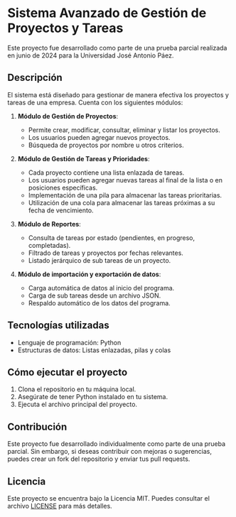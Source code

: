 # Sistema Avanzado de Gestión de Proyectos y Tareas

Este proyecto fue desarrollado como parte de una prueba parcial realizada en junio de 2024 para la Universidad José Antonio Páez.

## Descripción

El sistema está diseñado para gestionar de manera efectiva los proyectos y tareas de una empresa. Cuenta con los siguientes módulos:

1. **Módulo de Gestión de Proyectos**:
   - Permite crear, modificar, consultar, eliminar y listar los proyectos.
   - Los usuarios pueden agregar nuevos proyectos.
   - Búsqueda de proyectos por nombre u otros criterios.

2. **Módulo de Gestión de Tareas y Prioridades**:
   - Cada proyecto contiene una lista enlazada de tareas.
   - Los usuarios pueden agregar nuevas tareas al final de la lista o en posiciones específicas.
   - Implementación de una pila para almacenar las tareas prioritarias.
   - Utilización de una cola para almacenar las tareas próximas a su fecha de vencimiento.

3. **Módulo de Reportes**:
   - Consulta de tareas por estado (pendientes, en progreso, completadas).
   - Filtrado de tareas y proyectos por fechas relevantes.
   - Listado jerárquico de sub tareas de un proyecto.

4. **Módulo de importación y exportación de datos**:
   - Carga automática de datos al inicio del programa.
   - Carga de sub tareas desde un archivo JSON.
   - Respaldo automático de los datos del programa.

## Tecnologías utilizadas

- Lenguaje de programación: Python
- Estructuras de datos: Listas enlazadas, pilas y colas

## Cómo ejecutar el proyecto

1. Clona el repositorio en tu máquina local.
2. Asegúrate de tener Python instalado en tu sistema.
3. Ejecuta el archivo principal del proyecto.

## Contribución

Este proyecto fue desarrollado individualmente como parte de una prueba parcial. Sin embargo, si deseas contribuir con mejoras o sugerencias, puedes crear un fork del repositorio y enviar tus pull requests.

## Licencia

Este proyecto se encuentra bajo la Licencia MIT. Puedes consultar el archivo [LICENSE](LICENSE) para más detalles.

